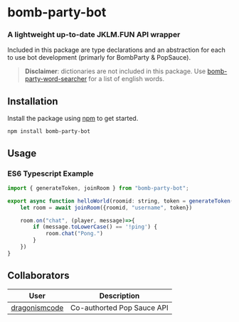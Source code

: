 # bomb-party-bot
### A lightweight up-to-date JKLM.FUN API wrapper
Included in this package are type declarations and an abstraction for each to use bot development (primarly for BombParty & PopSauce).

> **Disclaimer**: dictionaries are not included in this package. Use [bomb-party-word-searcher](https://www.npmjs.com/package/bomb-party-word-searcher) for a list of english words.
## Installation
Install the package using [npm](https://www.npmjs.com/) to get started.

```npm install bomb-party-bot```
## Usage
### ES6 Typescript Example
```js
import { generateToken, joinRoom } from "bomb-party-bot";

export async function helloWorld(roomid: string, token = generateToken(), master=false) {
	let room = await joinRoom({roomid, "username", token})

	room.on("chat", (player, message)=>{
		if (message.toLowerCase() == '!ping') {
            room.chat("Pong.")
		}
	})
}
```
## Collaborators
| User        | Description |
| ----------- | ----------- |
| [dragonismcode](https://github.com/dragonismcode) | Co-authorted Pop Sauce API |
